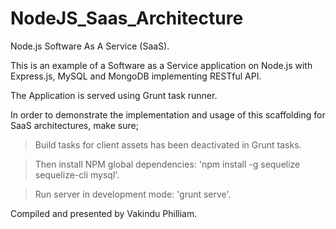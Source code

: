 # NodeJS_Saas_Architecture
Node.js Software As A Service (SaaS). 

This is an example of a Software as a Service application on Node.js with Express.js, MySQL and MongoDB implementing RESTful API.  

The Application is served using Grunt task runner.  

In order to demonstrate the implementation and usage of this scaffolding for SaaS architectures, make sure; 

> Build tasks for client assets has been deactivated in Grunt tasks.  

> Then install NPM global dependencies: 'npm install -g sequelize sequelize-cli mysql'. 

> Run server in development mode: 'grunt serve'. 

Compiled and presented by Vakindu Philliam.
